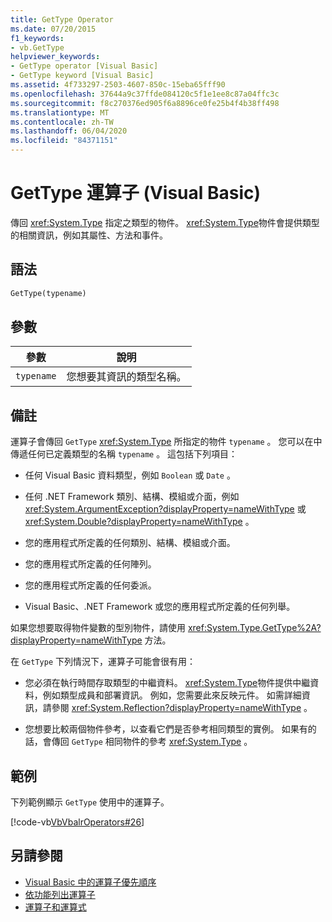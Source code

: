 ```yaml
---
title: GetType Operator
ms.date: 07/20/2015
f1_keywords:
- vb.GetType
helpviewer_keywords:
- GetType operator [Visual Basic]
- GetType keyword [Visual Basic]
ms.assetid: 4f733297-2503-4607-850c-15eba65fff90
ms.openlocfilehash: 37644a9c37ffde084120c5f1e1ee8c87a04ffc3c
ms.sourcegitcommit: f8c270376ed905f6a8896ce0fe25b4f4b38ff498
ms.translationtype: MT
ms.contentlocale: zh-TW
ms.lasthandoff: 06/04/2020
ms.locfileid: "84371151"
---
```

# <a name="gettype-operator-visual-basic"></a>GetType 運算子 (Visual Basic)
傳回 <xref:System.Type> 指定之類型的物件。 <xref:System.Type>物件會提供類型的相關資訊，例如其屬性、方法和事件。  
  
## <a name="syntax"></a>語法  
  
```vb  
GetType(typename)  
```  
  
## <a name="parameters"></a>參數  
  
|參數|說明|  
|---|---|  
|`typename`|您想要其資訊的類型名稱。|  
  
## <a name="remarks"></a>備註  
 運算子會傳回 `GetType` <xref:System.Type> 所指定的物件 `typename` 。 您可以在中傳遞任何已定義類型的名稱 `typename` 。 這包括下列項目：  
  
- 任何 Visual Basic 資料類型，例如 `Boolean` 或 `Date` 。  
  
- 任何 .NET Framework 類別、結構、模組或介面，例如 <xref:System.ArgumentException?displayProperty=nameWithType> 或 <xref:System.Double?displayProperty=nameWithType> 。  
  
- 您的應用程式所定義的任何類別、結構、模組或介面。  
  
- 您的應用程式所定義的任何陣列。  
  
- 您的應用程式所定義的任何委派。  
  
- Visual Basic、.NET Framework 或您的應用程式所定義的任何列舉。  
  
 如果您想要取得物件變數的型別物件，請使用 <xref:System.Type.GetType%2A?displayProperty=nameWithType> 方法。  
  
 在 `GetType` 下列情況下，運算子可能會很有用：  
  
- 您必須在執行時間存取類型的中繼資料。 <xref:System.Type>物件提供中繼資料，例如類型成員和部署資訊。 例如，您需要此來反映元件。 如需詳細資訊，請參閱 <xref:System.Reflection?displayProperty=nameWithType> 。  
  
- 您想要比較兩個物件參考，以查看它們是否參考相同類型的實例。 如果有的話，會傳回 `GetType` 相同物件的參考 <xref:System.Type> 。  
  
## <a name="example"></a>範例  
 下列範例顯示 `GetType` 使用中的運算子。  
  
 [!code-vb[VbVbalrOperators#26](~/samples/snippets/visualbasic/VS_Snippets_VBCSharp/VbVbalrOperators/VB/Class1.vb#26)]  
  
## <a name="see-also"></a>另請參閱

- [Visual Basic 中的運算子優先順序](operator-precedence.md)
- [依功能列出運算子](operators-listed-by-functionality.md)
- [運算子和運算式](../../programming-guide/language-features/operators-and-expressions/index.md)
